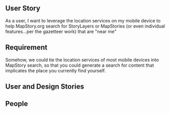 ## User Story

As a user, I want to leverage the location services on my mobile device to help MapStory.org search for StoryLayers or MapStories (or even individual features...per the gazetteer work) that are "near me"

## Requirement

Somehow, we could tie the location services of most mobile devices into MapStory search, so that you could generate a search for content that implicates the place you currently find yourself.

## User and Design Stories

## People
